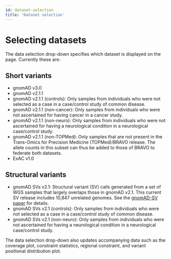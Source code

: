 ```yaml
---
id: dataset-selection
title: 'Dataset selection'
---
```


# Selecting datasets

The data selection drop-down specifies which dataset is displayed on the page. Currently these are:

## Short variants

+ gnomAD v3.0
+ gnomAD v2.1.1
+ gnomAD v2.1.1 (controls): Only samples from individuals who were not selected as a case in a case/control study of common disease.
+ gnomAD v2.1.1 (non-cancer): Only samples from individuals who were not ascertained for having cancer in a cancer study.
+ gnomAD v2.1.1 (non-neuro): Only samples from individuals who were not ascertained for having a neurological condition in a neurological case/control study.
+ gnomAD v2.1.1 (non-TOPMed): Only samples that are not present in the Trans-Omics for Precision Medicine (TOPMed)/BRAVO release. The allele counts in this subset can thus be added to those of BRAVO to federate both datasets.
+ ExAC v1.0

## Structural variants

+ gnomAD SVs v2.1: Structural variant (SV) calls generated from a set of WGS samples that largely overlaps those in gnomAD v2.1. This current SV release includes 10,847 unrelated genomes. See the [gnomAD-SV paper](https://broad.io/gnomad_sv) for details.
+ gnomAD SVs v2.1 (controls): Only samples from individuals who were not selected as a case in a case/control study of common disease.
+ gnomAD SVs v2.1 (non-neuro): Only samples from individuals who were not ascertained for having a neurological condition in a neurological case/control study.

The data selection drop-down also updates accompanying data such as the coverage plot, constraint statistics, regional constraint, and variant positional distribution plot.
